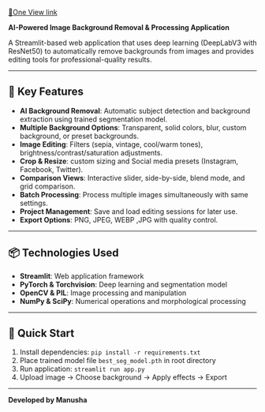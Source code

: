 [🔷One View link](https://imgseg-ujvhwtyywuhllklkhxnvqv.streamlit.app/)

**AI-Powered Image Background Removal & Processing Application**

A Streamlit-based web application that uses deep learning (DeepLabV3 with ResNet50) to automatically remove backgrounds from images and provides editing tools for professional-quality results.

---

## 🎯 Key Features

- **AI Background Removal**: Automatic subject detection and background extraction using trained segmentation model.
- **Multiple Background Options**: Transparent, solid colors, blur, custom background, or preset backgrounds.
- **Image Editing**: Filters (sepia, vintage, cool/warm tones), brightness/contrast/saturation adjustments.
- **Crop & Resize**: custom sizing and Social media presets (Instagram, Facebook, Twitter).
- **Comparison Views**: Interactive slider, side-by-side, blend mode, and grid comparison.
- **Batch Processing**: Process multiple images simultaneously with same settings.
- **Project Management**: Save and load editing sessions for later use.
- **Export Options**: PNG, JPEG, WEBP ,JPG with quality control.

---

## 📦 Technologies Used

- **Streamlit**: Web application framework
- **PyTorch & Torchvision**: Deep learning and segmentation model
- **OpenCV & PIL**: Image processing and manipulation
- **NumPy & SciPy**: Numerical operations and morphological processing

---

## 🚀 Quick Start

1. Install dependencies: `pip install -r requirements.txt`
2. Place trained model file `best_seg_model.pth` in root directory
3. Run application: `streamlit run app.py`
4. Upload image → Choose background → Apply effects → Export

---



**Developed by Manusha**

